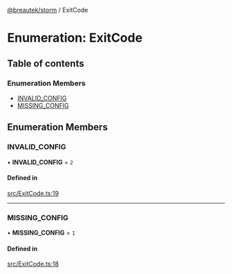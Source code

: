 [@breautek/storm](../README.md) / ExitCode

# Enumeration: ExitCode

## Table of contents

### Enumeration Members

- [INVALID\_CONFIG](ExitCode.md#invalid_config)
- [MISSING\_CONFIG](ExitCode.md#missing_config)

## Enumeration Members

### INVALID\_CONFIG

• **INVALID\_CONFIG** = ``2``

#### Defined in

[src/ExitCode.ts:19](https://github.com/breautek/storm/blob/d45307d/src/ExitCode.ts#L19)

___

### MISSING\_CONFIG

• **MISSING\_CONFIG** = ``1``

#### Defined in

[src/ExitCode.ts:18](https://github.com/breautek/storm/blob/d45307d/src/ExitCode.ts#L18)
